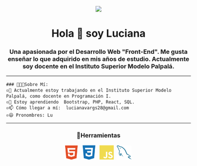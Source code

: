 <div id="header" align="center">
    <img src="https://media.giphy.com/media/2IudUHdI075HL02Pkk/giphy.gif" width="200"/>
    <h1 align=" center">Hola 👋 soy Luciana </h1>
    <h3 align="center">Una apasionada por el Desarrollo Web "Front-End". Me gusta enseñar lo que adquirido en mis años de estudio.
    Actualmente soy docente en el Instituto Superior Modelo Palpalá.</h3>
</div>

---
    ### 👩🏻‍💻Sobre Mí:
    ▫️🔭 Actualmente estoy trabajando en el Instituto Superior Modelo Palpalá, como docente en Programación I.
    ▫️🌱 Estoy aprendiendo  Bootstrap, PHP, React, SQL. 
    ▫️📫 Cómo llegar a mí:  lucianavargs28@gmail.com
    ▫️😄 Pronombres: Lu

---
<div align= "center">
    <h3>🔨Herramientas </h3>
    <img src="https://github.com/devicons/devicon/blob/master/icons/html5/html5-plain.svg" title="HTML5" alt="html" width="40" height="40"/>&nbsp;
    <img src="https://github.com/devicons/devicon/blob/master/icons/css3/css3-plain.svg" title="CSS3" alt="CSS" width="40" height="40"/>&nbsp;
    <img src="https://github.com/devicons/devicon/blob/master/icons/javascript/javascript-plain.svg" title="CSS3" alt="CSS" width="40" height="40"/>&nbsp;
    <img src="https://github.com/devicons/devicon/blob/master/icons/mysql/mysql-plain.svg" title="MYSQL" alt="MYSQL" width="40" height="40"/>&nbsp;

 </div>
